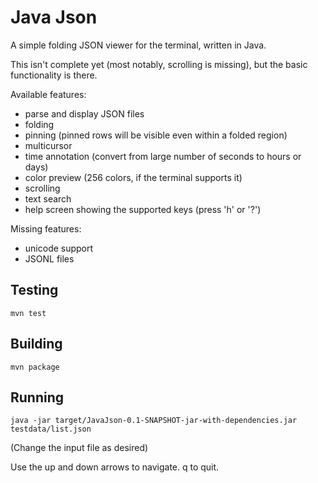 # Java Json

A simple folding JSON viewer for the terminal, written in Java.

This isn't complete yet (most notably, scrolling is missing),
but the basic functionality is there.

Available features:

- parse and display JSON files
- folding
- pinning (pinned rows will be visible even within a folded region)
- multicursor
- time annotation (convert from large number of seconds to hours or days)
- color preview (256 colors, if the terminal supports it)
- scrolling
- text search
- help screen showing the supported keys (press 'h' or '?')

Missing features:

- unicode support
- JSONL files

## Testing

```
mvn test
```

## Building

```
mvn package
```

## Running

```
java -jar target/JavaJson-0.1-SNAPSHOT-jar-with-dependencies.jar testdata/list.json
```

(Change the input file as desired)

Use the up and down arrows to navigate. q to quit.

